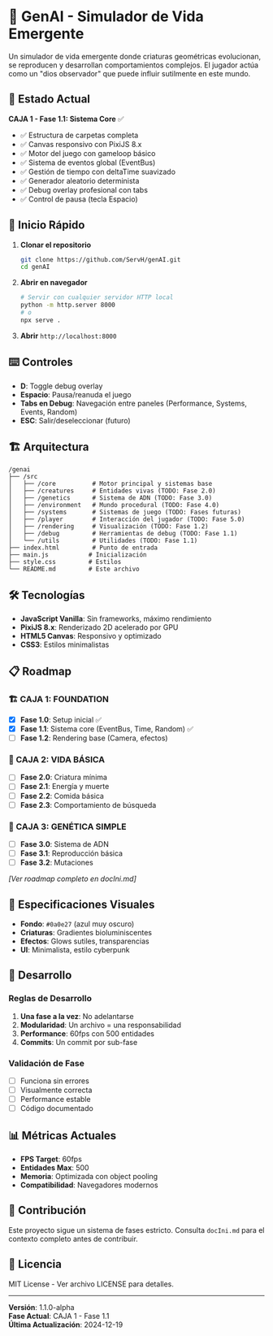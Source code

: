 # 🧬 GenAI - Simulador de Vida Emergente

Un simulador de vida emergente donde criaturas geométricas evolucionan, se reproducen y desarrollan comportamientos complejos. El jugador actúa como un "dios observador" que puede influir sutilmente en este mundo.

## 🎯 Estado Actual

**CAJA 1 - Fase 1.1: Sistema Core** ✅

- ✅ Estructura de carpetas completa
- ✅ Canvas responsivo con PixiJS 8.x
- ✅ Motor del juego con gameloop básico
- ✅ Sistema de eventos global (EventBus)
- ✅ Gestión de tiempo con deltaTime suavizado
- ✅ Generador aleatorio determinista
- ✅ Debug overlay profesional con tabs
- ✅ Control de pausa (tecla Espacio)

## 🚀 Inicio Rápido

1. **Clonar el repositorio**
   ```bash
   git clone https://github.com/ServH/genAI.git
   cd genAI
   ```

2. **Abrir en navegador**
   ```bash
   # Servir con cualquier servidor HTTP local
   python -m http.server 8000
   # o
   npx serve .
   ```

3. **Abrir** `http://localhost:8000`

## ⌨️ Controles

- **D**: Toggle debug overlay
- **Espacio**: Pausa/reanuda el juego
- **Tabs en Debug**: Navegación entre paneles (Performance, Systems, Events, Random)
- **ESC**: Salir/deseleccionar (futuro)

## 🏗️ Arquitectura

```
/genai
├── /src
│   ├── /core          # Motor principal y sistemas base
│   ├── /creatures     # Entidades vivas (TODO: Fase 2.0)
│   ├── /genetics      # Sistema de ADN (TODO: Fase 3.0)
│   ├── /environment   # Mundo procedural (TODO: Fase 4.0)
│   ├── /systems       # Sistemas de juego (TODO: Fases futuras)
│   ├── /player        # Interacción del jugador (TODO: Fase 5.0)
│   ├── /rendering     # Visualización (TODO: Fase 1.2)
│   ├── /debug         # Herramientas de debug (TODO: Fase 1.1)
│   └── /utils         # Utilidades (TODO: Fase 1.1)
├── index.html         # Punto de entrada
├── main.js           # Inicialización
├── style.css         # Estilos
└── README.md         # Este archivo
```

## 🛠️ Tecnologías

- **JavaScript Vanilla**: Sin frameworks, máximo rendimiento
- **PixiJS 8.x**: Renderizado 2D acelerado por GPU
- **HTML5 Canvas**: Responsivo y optimizado
- **CSS3**: Estilos minimalistas

## 📋 Roadmap

### 🏗️ CAJA 1: FOUNDATION
- [x] **Fase 1.0**: Setup inicial ✅
- [x] **Fase 1.1**: Sistema core (EventBus, Time, Random) ✅
- [ ] **Fase 1.2**: Rendering base (Camera, efectos)

### 🦠 CAJA 2: VIDA BÁSICA
- [ ] **Fase 2.0**: Criatura mínima
- [ ] **Fase 2.1**: Energía y muerte
- [ ] **Fase 2.2**: Comida básica
- [ ] **Fase 2.3**: Comportamiento de búsqueda

### 🧬 CAJA 3: GENÉTICA SIMPLE
- [ ] **Fase 3.0**: Sistema de ADN
- [ ] **Fase 3.1**: Reproducción básica
- [ ] **Fase 3.2**: Mutaciones

*[Ver roadmap completo en docIni.md]*

## 🎨 Especificaciones Visuales

- **Fondo**: `#0a0e27` (azul muy oscuro)
- **Criaturas**: Gradientes bioluminiscentes
- **Efectos**: Glows sutiles, transparencias
- **UI**: Minimalista, estilo cyberpunk

## 🔧 Desarrollo

### Reglas de Desarrollo
1. **Una fase a la vez**: No adelantarse
2. **Modularidad**: Un archivo = una responsabilidad
3. **Performance**: 60fps con 500 entidades
4. **Commits**: Un commit por sub-fase

### Validación de Fase
- [ ] Funciona sin errores
- [ ] Visualmente correcta
- [ ] Performance estable
- [ ] Código documentado

## 📊 Métricas Actuales

- **FPS Target**: 60fps
- **Entidades Max**: 500
- **Memoria**: Optimizada con object pooling
- **Compatibilidad**: Navegadores modernos

## 🤝 Contribución

Este proyecto sigue un sistema de fases estricto. Consulta `docIni.md` para el contexto completo antes de contribuir.

## 📄 Licencia

MIT License - Ver archivo LICENSE para detalles.

---

**Versión**: 1.1.0-alpha  
**Fase Actual**: CAJA 1 - Fase 1.1  
**Última Actualización**: 2024-12-19 